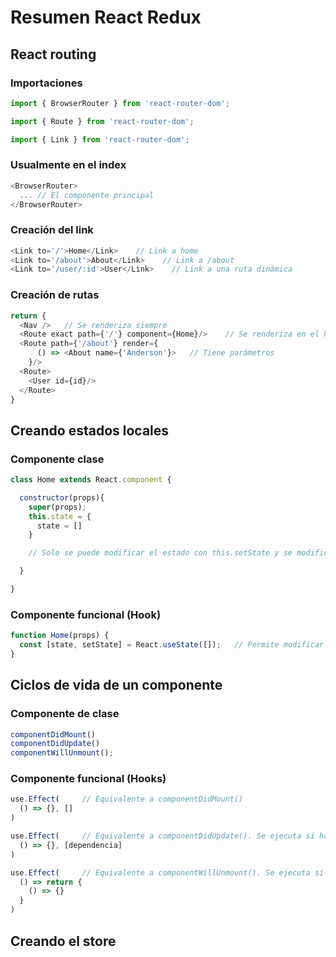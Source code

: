# Resumen React Redux

## React routing

### Importaciones
```js
import { BrowserRouter } from 'react-router-dom';
```

```js
import { Route } from 'react-router-dom';
```

```js
import { Link } from 'react-router-dom';
```

### Usualmente en el index

```js
<BrowserRouter>
  ... // El componente principal
</BrowserRouter>
```

### Creación del link

```js
<Link to='/'>Home</Link>    // Link a home
<Link to='/about'>About</Link>    // Link a /about
<Link to='/user/:id'>User</Link>    // Link a una ruta dinámica
```

### Creación de rutas

```js
return {
  <Nav />   // Se renderiza siempre
  <Route exact path={'/'} component={Home}/>    // Se renderiza en el home (no tiene parámetros)
  <Route path={'/about'} render={
      () => <About name={'Anderson'}>   // Tiene parámetros
    }/>
  <Route>
    <User id={id}/>
  </Route>
}
```

## Creando estados locales

### Componente clase

```js
class Home extends React.component {

  constructor(props){
    super(props);
    this.state = {
      state = []
    }

    // Solo se puede modificar el estado con this.setState y se modifica todo el estado

  }

}
```

### Componente funcional (Hook)

```js
function Home(props) {
  const [state, setState] = React.useState([]);   // Permite modificar individualmente los keys de un estado con setState
}
```

## Ciclos de vida de un componente

### Componente de clase

```js
componentDidMount()
componentDidUpdate()
componentWillUnmount();
```

### Componente funcional (Hooks)

```js
use.Effect(     // Equivalente a componentDidMount()
  () => {}, []
)

use.Effect(     // Equivalente a componentDidUpdate(). Se ejecuta si hay cambios en el estado dependecia
  () => {}, [dependencia]
)
```

```js
use.Effect(     // Equivalente a componentWillUnmount(). Se ejecuta si hay cambios en el estado dependecia
  () => return {
    () => {}
  }
)
```

## Creando el store

```js

```
